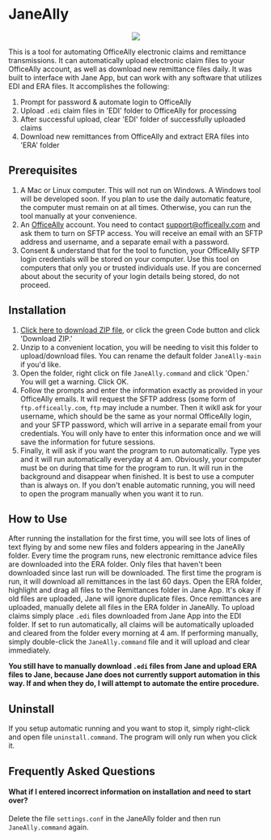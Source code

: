 # JaneAlly
<p align="center">
  <img src="https://i.imgur.com/HNOedgX.png">
</p>
This is a tool for automating OfficeAlly electronic claims and remittance transmissions. It can automatically upload electronic claim files to your OfficeAlly account, as well as download new remittance files daily. It was built to interface with Jane App, but can work with any software that utilizes EDI and ERA files. It accomplishes the following:

1. Prompt for password & automate login to OfficeAlly
2. Upload `.edi` claim files in 'EDI' folder to OfficeAlly for processing
3. After successful upload, clear 'EDI' folder of successfully uploaded claims
4. Download new remittances from OfficeAlly and extract ERA files into 'ERA' folder

## Prerequisites
1. A Mac or Linux computer. This will not run on Windows. A Windows tool will be developed soon. If you plan to use the daily automatic feature, the computer must remain on at all times. Otherwise, you can run the tool manually at your convenience.
2. An [OfficeAlly](https://officeally.com) account. You need to contact [support@officeally.com](mailto:support@officeally.com) and ask them to turn on SFTP access. You will receive an email with an SFTP address and username, and a separate email with a password.
3. Consent & understand that for the tool to function, your OfficeAlly SFTP login credentials will be stored on your computer. Use this tool on computers that only you or trusted individuals use. If you are concerned about about the security of your login details being stored, do not proceed.

## Installation
1. [Click here to download ZIP file](https://github.com/produktive/JaneAlly/archive/refs/heads/main.zip), or click the green Code button and click 'Download ZIP.'
2. Unzip to a convenient location, you will be needing to visit this folder to upload/download files. You can rename the default folder `JaneAlly-main` if you'd like.
3. Open the folder, right click on file `JaneAlly.command` and click 'Open.' You will get a warning. Click OK.
4. Follow the prompts and enter the information exactly as provided in your OfficeAlly emails. It will request the SFTP address (some form of `ftp.officeally.com`, `ftp` may include a number. Then it wikll ask for your username, which should be the same as your normal OfficeAlly login, and your SFTP password, which will arrive in a separate email from your credentials. You will only have to enter this information once and we will save the information for future sessions.
5. Finally, it will ask if you want the program to run automatically. Type yes and it will run automatically everyday at 4 am. Obviously, your computer must be on during that time for the program to run. It will run in the background and disappear when finished. It is best to use a computer than is always on. If you don't enable automatic running, you will need to open the program manually when you want it to run.

## How to Use
After running the installation for the first time, you will see lots of lines of text flying by and some new files and folders appearing in the JaneAlly folder. Every time the program runs, new electronic remittance advice files are downloaded into the ERA folder. Only files that haven't been downloaded since last run will be downloaded. The first time the program is run, it will download all remittances in the last 60 days. Open the ERA folder, highlight and drag all files to the Remittances folder in Jane App. It's okay if old files are uploaded, Jane will ignore duplicate files. Once remittances are uploaded, manually delete all files in the ERA folder in JaneAlly. To upload claims simply place `.edi` files downloaded from Jane App into the EDI folder. If set to run automatically, all claims will be automatically uploaded and cleared from the folder every morning at 4 am. If performing manually, simply double-click the `JaneAlly.command` file and it will upload and clear immediately.

**You still have to manually download `.edi` files from Jane and upload ERA files to Jane, because Jane does not currently support automation in this way. If and when they do, I will attempt to automate the entire procedure.**

## Uninstall
If you setup automatic running and you want to stop it, simply right-click and open file `uninstall.command`. The program will only run when you click it.

## Frequently Asked Questions

#### What if I entered incorrect information on installation and need to start over?
Delete the file `settings.conf` in the JaneAlly folder and then run `JaneAlly.command` again.